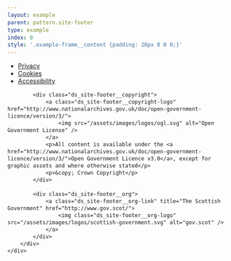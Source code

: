 ```yaml
---
layout: example
parent: pattern.site-footer
type: example
index: 0
style: '.example-frame__content {padding: 28px 0 0 0;}'
---
```


<footer class="ds_site-footer  ds_reversed">
    <div class="ds_wrapper">
        <div class="ds_site-footer__content">
            <ul class="ds_site-footer__site-items">
                <li class="ds_site-items__item">
                    <a href="#">Privacy</a>
                </li>
                <li class="ds_site-items__item">
                    <a href="#">Cookies</a>
                </li>
                <li class="ds_site-items__item">
                    <a href="#">Accessibility</a>
                </li>
            </ul>

            <div class="ds_site-footer__copyright">
                <a class="ds_site-footer__copyright-logo" href="http://www.nationalarchives.gov.uk/doc/open-government-licence/version/3/">
                    <img src="/assets/images/logos/ogl.svg" alt="Open Government License" />
                </a>
                <p>All content is available under the <a href="http://www.nationalarchives.gov.uk/doc/open-government-licence/version/3/">Open Government Licence v3.0</a>, except for graphic assets and where otherwise stated</p>
                <p>&copy; Crown Copyright</p>
            </div>

            <div class="ds_site-footer__org">
                <a class="ds_site-footer__org-link" title="The Scottish Government" href="http://www.gov.scot/">
                    <img class="ds_site-footer__org-logo" src="/assets/images/logos/scottish-government.svg" alt="gov.scot" />
                </a>
            </div>
        </div>
    </div>
</footer>
